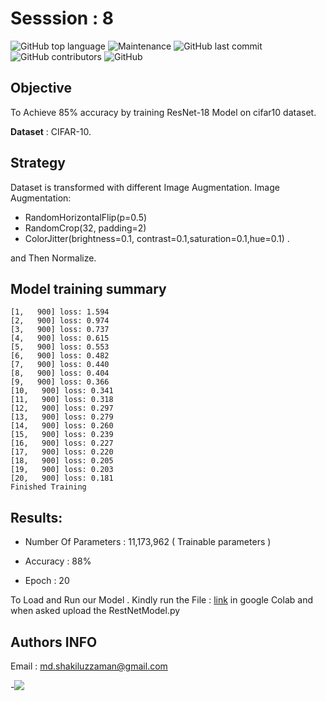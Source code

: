 # Sesssion : 8

![GitHub top language](https://img.shields.io/github/languages/top/Shakil-1501/TSAI?label=Python)     ![Maintenance](https://img.shields.io/maintenance/yes/2020?logo=Github)          ![GitHub last commit](https://img.shields.io/github/last-commit/Shakil-1501/TSAI)   ![GitHub contributors](https://img.shields.io/github/contributors/SHAKIL-1501/TSAI) ![GitHub](https://img.shields.io/github/license/SHAKIL-1501/TSAI)

## Objective 

 To Achieve 85% accuracy by training ResNet-18 Model on cifar10 dataset.

**Dataset** : CIFAR-10.

## Strategy 

Dataset is transformed with different Image Augmentation. Image Augmentation:

   - RandomHorizontalFlip(p=0.5)
   - RandomCrop(32, padding=2)
   - ColorJitter(brightness=0.1, contrast=0.1,saturation=0.1,hue=0.1) .

and Then Normalize.

## Model training summary

```
[1,   900] loss: 1.594
[2,   900] loss: 0.974
[3,   900] loss: 0.737
[4,   900] loss: 0.615
[5,   900] loss: 0.553
[6,   900] loss: 0.482
[7,   900] loss: 0.440
[8,   900] loss: 0.404
[9,   900] loss: 0.366
[10,   900] loss: 0.341
[11,   900] loss: 0.318
[12,   900] loss: 0.297
[13,   900] loss: 0.279
[14,   900] loss: 0.260
[15,   900] loss: 0.239
[16,   900] loss: 0.227
[17,   900] loss: 0.220
[18,   900] loss: 0.205
[19,   900] loss: 0.203
[20,   900] loss: 0.181
Finished Training

```



## Results:

- Number Of Parameters : 11,173,962 ( Trainable parameters )

- Accuracy : 88%

- Epoch : 20



To Load and Run our Model . Kindly run the File : [link](https://github.com/Shakil-1501/TSAI/blob/master/S7/S7_Assignment.ipynb) in google Colab and when asked upload the RestNetModel.py

## Authors INFO
   
   Email : md.shakiluzzaman@gmail.com
   
   -[![](https://github.com/jagatabhay/TSAI/blob/master/logo.png)](https://www.linkedin.com/in/md-shakiluzzaman-894707129/)
